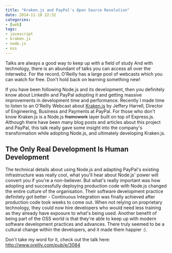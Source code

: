 ```yaml
---
title: "Kraken.js and PayPal's Open Source Revolution"
date: 2014-11-10 22:32
categories:
- [web]
tags:
- javascript
- kraken.js
- node.js
- oss
---
```


Talks are always a good way to keep up with a field of study And with technology, there is an abundant of talks you can access all over the interwebz. For the record, O'Reilly has a large pool of webcasts which you can watch for free. Don't hold back on learning something new!

If you have been following Node.js and its development, then you definitely know about LinkedIn and PayPal adopting it and getting massive improvements in development time and performance. Recently I made time to listen to an O'Reilly Webcast about <a href="http://krakenjs.com" target="_blank" rel="nofollow noopener noreferrer">Kraken.js</a> by Jeffery Harrell, Director of Engineering, Business and Payments at PayPal. For those who don't know Kraken.js is a Node.js ~~framework~~ layer built on top of Express.js. Although there have been many blog posts and articles about this project and PayPal, this talk really gave some insight into the company's transformation while adopting Node.js, and ultimately developing Kraken.js.

## The Only Real Development Is Human Development

The technical details about using Node.js and adapting PayPal's existing infrastructure was really cool, what you'll hear about Node.js' power will convert you if you're a non-believer. But what's really important was how adopting and successfully deploying production code with Node.js changed the entire culture of the organisation. Their software development practice definitely got better - Continuous Integration was finally achieved after production code took weeks to come out. When not relying on proprietary technology, they could now hire developers who would need less training as they already have exposure to what's being used. Another benefit of being part of the OSS world is that they're able to keep up with modern software development practices and advances. There truly seemed to be a cultural change within the developers, and it made them happier :).

Don't take my word for it, check out the talk here: <a href="http://www.oreilly.com/pub/e/3084" target="_blank" rel="nofollow noopener noreferrer">http://www.oreilly.com/pub/e/3084</a>
